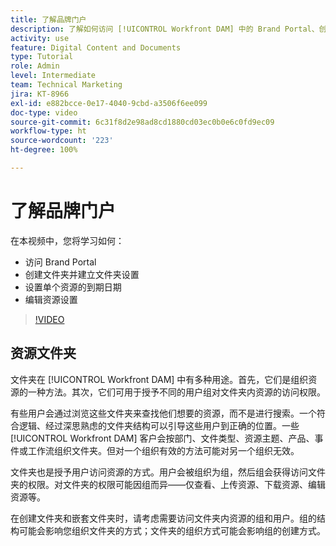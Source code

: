 ```yaml
---
title: 了解品牌门户
description: 了解如何访问 [!UICONTROL Workfront DAM] 中的 Brand Portal、创建文件夹、设置单个资源的到期日期以及编辑资源设置。
activity: use
feature: Digital Content and Documents
type: Tutorial
role: Admin
level: Intermediate
team: Technical Marketing
jira: KT-8966
exl-id: e882bcce-0e17-4040-9cbd-a3506f6ee099
doc-type: video
source-git-commit: 6c31f8d2e98ad8cd1880cd03ec0b0e6c0fd9ec09
workflow-type: ht
source-wordcount: '223'
ht-degree: 100%

---
```


# 了解品牌门户

在本视频中，您将学习如何：

* 访问 Brand Portal
* 创建文件夹并建立文件夹设置
* 设置单个资源的到期日期
* 编辑资源设置

>[!VIDEO](https://video.tv.adobe.com/v/335229/?quality=12&learn=on)

## 资源文件夹

文件夹在 [!UICONTROL Workfront DAM] 中有多种用途。首先，它们是组织资源的一种方法。其次，它们可用于授予不同的用户组对文件夹内资源的访问权限。

有些用户会通过浏览这些文件夹来查找他们想要的资源，而不是进行搜索。一个符合逻辑、经过深思熟虑的文件夹结构可以引导这些用户到正确的位置。一些 [!UICONTROL Workfront DAM] 客户会按部门、文件类型、资源主题、产品、事件或工作流组织文件夹。但对一个组织有效的方法可能对另一个组织无效。

文件夹也是授予用户访问资源的方式。用户会被组织为组，然后组会获得访问文件夹的权限。对文件夹的权限可能因组而异——仅查看、上传资源、下载资源、编辑资源等。

在创建文件夹和嵌套文件夹时，请考虑需要访问文件夹内资源的组和用户。组的结构可能会影响您组织文件夹的方式；文件夹的组织方式可能会影响组的创建方式。
